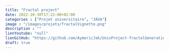 ```yaml
---
title: "Fractal project"
date: 2022-10-30T17:22:00+02:00
categories : ["Projet universitaire", "JAVA"]
image : "/images/projets/fractalVignette.png"
description : ""
lienYoutube: "null"
lienGitHub: "https://github.com/AymericJak/UnivProject-fractalGenerationApp"
draft: true
---
```


